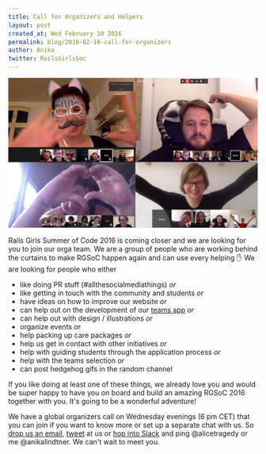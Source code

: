 ```yaml
---
title: Call for Organizers and Helpers
layout: post
created_at: Wed February 10 2016
permalink: blog/2016-02-10-call-for-organizers
author: Anika
twitter: RailsGirlsSoc
---
```


![](/img/blog/2016/rgsoc_calls.jpg)

Rails Girls Summer of Code 2016 is coming closer and we are looking for you to join our orga team. We are a group of people who are working behind the curtains to make RGSoC happen again and can use every helping :raised_hand: We are looking for people who either 

+ like doing PR stuff (#allthesocialmediathings) *or*
+ like getting in touch with the community and students *or*
+ have ideas on how to improve our website *or*
+ can help out on the development of our [teams app](https://github.com/rails-girls-summer-of-code/rgsoc-teams) *or*
+ can help out with design / illustrations *or*
+ organize events *or*
+ help packing up care packages *or*
+ help us get in contact with other initiatives *or*
+ help with guiding students through the application process *or*
+ help with the teams selection *or*
+ can post hedgehog gifs in the random channel

If you like doing at least one of these things, we already love you and would be super happy to have you on board and build an amazing RGSoC 2016 together with you. It's going to be a wonderful adventure!

We have a global organizers call on Wednesday evenings (6 pm CET) that you can join if you want to know more or set up a separate chat with us. So [drop us an email](mailto:summer-of-code@railsgirls.com), [tweet](http://twitter.com/railsgirlssoc) at us or [hop into Slack](http://rgsoc-slack-inviter.herokuapp.com) and ping @alicetragedy or me @anikalindtner. We can't wait to meet you.  